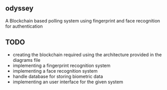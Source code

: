 ## odyssey
A Blockchain based polling system using fingerprint and face recognition for authentication

## TODO
+ creating the blockchain required using the architecture provided in the diagrams file
+ implementing a fingerprint recognition system
+ implementing a face recognition system
+ handle database for storing biometric data
+ implementing an user interface for the given system 
